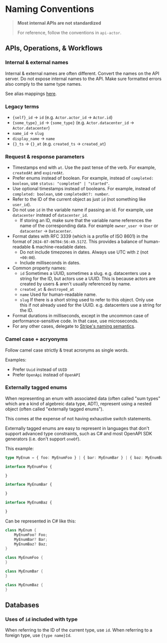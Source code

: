# Naming Conventions

> **Most internal APIs are not standardized**
>
> For reference, follow the conventions in `api-actor`.

## APIs, Operations, & Workflows

### Internal & external names

Internal & external names are often different. Convert the names on the API server. Do not expose internal names to the API. Make sure formatted errors also comply to the same type names.

See alias mappings [here](./INTERNAL_EXTERNAL_ALIASES.md).

### Legacy terms

- `{self}_id` -> `id` (e.g. `Actor.actor_id` -> `Actor.id`)
- `{some_type}_id` -> `{some_type}` (e.g. `Actor.datacenter_id` -> `Actor.datacenter`)
- `name_id` -> `slug`
- `display_name` -> `name`
- `{}_ts` -> `{}_at` (e.g. `created_ts` -> `created_at`)

### Request & response parameters

- Timestamps end with `at`. Use the past tense of the verb. For example, `createdAt` and `expiredAt`.
- Prefer enums instead of boolean. For example, instead of `completed: boolean`, use `status: "completed" | "started"`.
- Use optional timestamps instead of booleans. For example, instead of `completed: boolean`, use `completedAt?: number`.
- Refer to the ID of the current object as just `id` (not something like `user_id`).
- Do not use `id` in the variable name if passing an id. For example, use `datacenter` instead of `datacenter_id`.
    - If storing an ID, make sure that the variable name references the name of the corresponding data. For example `owner_user` -> `User` or `datacenter` -> `Datacenter`.
- Format dates with RFC 3339 (which is a profile of ISO 8601) in the format of `2024-07-06T04:56:49.517Z`. This provides a balance of human-readable & machine-readable dates.
    - Do not include timezones in dates. Always use UTC with `Z` (not `+00:00`).
    - Include milliseconds in dates.
- Common property names:
    - `id` Sometimes a UUID, sometimes a slug. e.g. datacenters use a string for the ID, but actors use a UUID. This is because actors are created by users & aren't usually referenced by name.
    - `created_at` & `destroyed_at`
    - `name` Used for human-readable name.
    - `slug` If there is a short string used to refer to this object. Only use this if not already used for the UUID. e.g. datacenters use a string for the ID.
- Format durations in milliseconds, except in the uncommon case of performance-sensitive code. In that case, use microseconds.
- For any other cases, delegate to [Stripe's naming semantics](https://docs.stripe.com/api/customers).

### Camel case + acryonyms

Follow camel case strictly & treat acronyms as single words.

Examples:

- Prefer `Uuid` instead of `UUID`
- Prefer `OpenApi` instead of `OpenAPI`

### Externally tagged enums

When representing an enum with associated data (often called "sum types" which are a kind of algebreic data type, ADT), represent using a nested object (often called "externally tagged enums").

This comes at the expense of not having exhaustive switch statements.

Externally tagged enums are easy to represent in languages that don't support advanced type constraints, such as C# and most OpenAPI SDK generators (i.e. don't support `oneOf`).

This example:

```typescript
type MyEnum = { foo: MyEnumFoo } | { bar: MyEnumBar } | { baz: MyEnumBaz };

interface MyEnumFoo {

}

interface MyEnumBar {

}

interface MyEnumBaz {

}
```

Can be represented in C# like this:

```csharp
class MyEnum {
    MyEnumFoo? Foo;
    MyEnumBar? Bar;
    MyEnumBaz? Baz;
}

class MyEnumFoo {
}

class MyEnumBar {
}

class MyEnumBaz {
}
```

## Databases

### Uses of `id` included with type

When referring to the ID of the current type, use `id`. When referring to a
foreign type, use `{type name}Id`.

